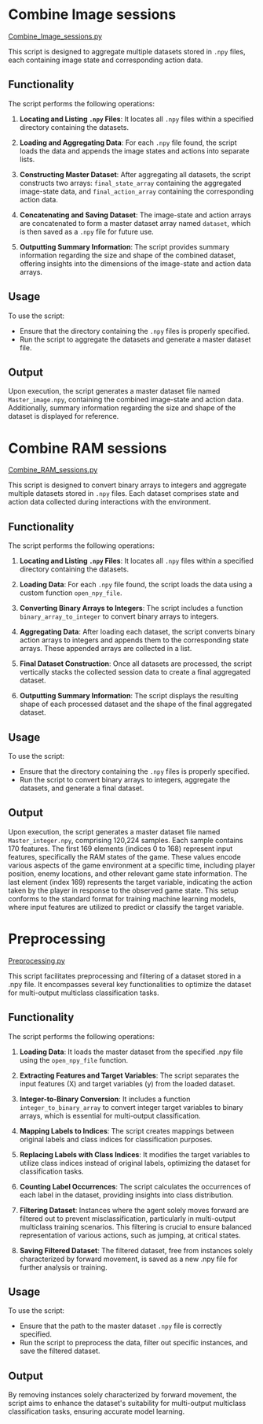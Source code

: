 # Combine Image sessions

[Combine_Image_sessions.py](https://github.com/sankalp-s/MSC_Thesis/blob/main/Player_Inputs/Scripts/Combining_sessions/Combine_Image_sessions.py)

This script is designed to aggregate multiple datasets stored in `.npy` files, each containing image state and corresponding action data. 

## Functionality

The script performs the following operations:

1. **Locating and Listing `.npy` Files**: It locates all `.npy` files within a specified directory containing the datasets.

2. **Loading and Aggregating Data**: For each `.npy` file found, the script loads the data and appends the image states and actions into separate lists.

3. **Constructing Master Dataset**: After aggregating all datasets, the script constructs two arrays: `final_state_array` containing the aggregated image-state data, and `final_action_array` containing the corresponding action data.

4. **Concatenating and Saving Dataset**: The image-state and action arrays are concatenated to form a master dataset array named `dataset`, which is then saved as a `.npy` file for future use.

5. **Outputting Summary Information**: The script provides summary information regarding the size and shape of the combined dataset, offering insights into the dimensions of the image-state and action data arrays.

## Usage

To use the script:
- Ensure that the directory containing the `.npy` files is properly specified.
- Run the script to aggregate the datasets and generate a master dataset file.

## Output

Upon execution, the script generates a master dataset file named `Master_image.npy`, containing the combined image-state and action data. Additionally, summary information regarding the size and shape of the dataset is displayed for reference.


# Combine RAM sessions

[Combine_RAM_sessions.py](https://github.com/sankalp-s/MSC_Thesis/blob/main/Player_Inputs/Scripts/Combining_sessions/Combine_RAM_sessions.py)

This script is designed to convert binary arrays to integers and aggregate multiple datasets stored in `.npy` files. Each dataset comprises state and action data collected during interactions with the environment.

## Functionality

The script performs the following operations:

1. **Locating and Listing `.npy` Files**: It locates all `.npy` files within a specified directory containing the datasets.

2. **Loading Data**: For each `.npy` file found, the script loads the data using a custom function `open_npy_file`.

3. **Converting Binary Arrays to Integers**: The script includes a function `binary_array_to_integer` to convert binary arrays to integers.

4. **Aggregating Data**: After loading each dataset, the script converts binary action arrays to integers and appends them to the corresponding state arrays. These appended arrays are collected in a list.

5. **Final Dataset Construction**: Once all datasets are processed, the script vertically stacks the collected session data to create a final aggregated dataset.

6. **Outputting Summary Information**: The script displays the resulting shape of each processed dataset and the shape of the final aggregated dataset.

## Usage

To use the script:
- Ensure that the directory containing the `.npy` files is properly specified.
- Run the script to convert binary arrays to integers, aggregate the datasets, and generate a final dataset.

## Output

Upon execution, the script generates a master dataset file named `Master_integer.npy`, comprising 120,224 samples. Each sample contains 170 features. The first 169 elements (indices 0 to 168) represent input features, specifically the RAM states of the game. These values encode various aspects of the game environment at a specific time, including player position, enemy locations, and other relevant game state information. The last element (index 169) represents the target variable, indicating the action taken by the player in response to the observed game state. This setup conforms to the standard format for training machine learning models, where input features are utilized to predict or classify the target variable.


# Preprocessing

[Preprocessing.py](https://github.com/sankalp-s/MSC_Thesis/blob/main/Player_Inputs/Scripts/Combining_sessions/Preprocessing.py)

This script facilitates preprocessing and filtering of a dataset stored in a .npy file. It encompasses several key functionalities to optimize the dataset for multi-output multiclass classification tasks.

## Functionality

The script performs the following operations:

1. **Loading Data**: It loads the master dataset from the specified .npy file using the `open_npy_file` function.

2. **Extracting Features and Target Variables**: The script separates the input features (X) and target variables (y) from the loaded dataset.

3. **Integer-to-Binary Conversion**: It includes a function `integer_to_binary_array` to convert integer target variables to binary arrays, which is essential for multi-output classification.

4. **Mapping Labels to Indices**: The script creates mappings between original labels and class indices for classification purposes.

5. **Replacing Labels with Class Indices**: It modifies the target variables to utilize class indices instead of original labels, optimizing the dataset for classification tasks.

6. **Counting Label Occurrences**: The script calculates the occurrences of each label in the dataset, providing insights into class distribution.

7. **Filtering Dataset**: Instances where the agent solely moves forward are filtered out to prevent misclassification, particularly in multi-output multiclass training scenarios. This filtering is crucial to ensure balanced representation of various actions, such as jumping, at critical states.

8. **Saving Filtered Dataset**: The filtered dataset, free from instances solely characterized by forward movement, is saved as a new .npy file for further analysis or training.

## Usage

To use the script:
- Ensure that the path to the master dataset `.npy` file is correctly specified.
- Run the script to preprocess the data, filter out specific instances, and save the filtered dataset.

## Output

By removing instances solely characterized by forward movement, the script aims to enhance the dataset's suitability for multi-output multiclass classification tasks, ensuring accurate model learning.
